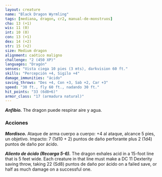 ```yaml
---
layout: creature
name: "Black Dragon Wyrmling"
tags: [mediana, dragon, cr2, manual-de-monstruos]
cha: 13 (+1)
wis: 11 (0)
int: 10 (0)
con: 13 (+1)
dex: 14 (+2)
str: 15 (+2)
size: Medium dragon
alignment: caótico maligno
challenge: "2 (450 XP)"
languages: "Dragón"
senses: "Vista ciega 10 pies (3 mts), darkvision 60 ft."
skills: "Percepción +4, Sigilo +4"
damage_immunities: "ácido"
saving_throws: "Des +4, Con +3, Sab +2, Car +3"
speed: "30 ft., fly 60 ft., nadando 30 ft."
hit_points: "33 (6d8+6)"
armor_class: "17 (armadura natural)"
---
```


***Anfibio.*** The dragon puede respirar aire y agua.

### Acciones

***Mordisco.*** Ataque de arma cuerpo a cuerpo: +4 al ataque, alcance 5 pies, un objetivo. Impacto: 7 (1d10 + 2) puntos de daño perforante plus 2 (1d4) puntos de daño por ácido.

***Aliento de ácido (Recarga 5-6).*** The dragon exhales acid in a 15-foot line that is 5 feet wide. Each creature in that line must make a DC 11 Dexterity saving throw, taking 22 (Sd8) puntos de daño por ácido on a failed save, or half as much damage on a successful one.